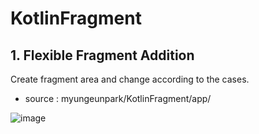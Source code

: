 # KotlinFragment

## 1. Flexible Fragment Addition 
Create fragment area and change according to the cases.

- source : myungeunpark/KotlinFragment/app/





![image](https://user-images.githubusercontent.com/53125879/73780046-9adfe700-4742-11ea-822e-5a75e85d1a76.png)
